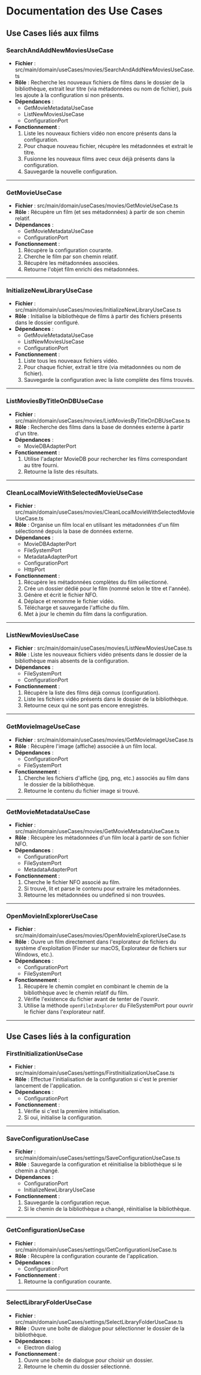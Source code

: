 # Documentation des Use Cases

## Use Cases liés aux films

### SearchAndAddNewMoviesUseCase

- **Fichier** : src/main/domain/useCases/movies/SearchAndAddNewMoviesUseCase.ts
- **Rôle** : Recherche les nouveaux fichiers de films dans le dossier de la bibliothèque, extrait leur titre (via métadonnées ou nom de fichier), puis les ajoute à la configuration si non présents.
- **Dépendances** :
  - GetMovieMetadataUseCase
  - ListNewMoviesUseCase
  - ConfigurationPort
- **Fonctionnement** :
  1. Liste les nouveaux fichiers vidéo non encore présents dans la configuration.
  2. Pour chaque nouveau fichier, récupère les métadonnées et extrait le titre.
  3. Fusionne les nouveaux films avec ceux déjà présents dans la configuration.
  4. Sauvegarde la nouvelle configuration.

---

### GetMovieUseCase

- **Fichier** : src/main/domain/useCases/movies/GetMovieUseCase.ts
- **Rôle** : Récupère un film (et ses métadonnées) à partir de son chemin relatif.
- **Dépendances** :
  - GetMovieMetadataUseCase
  - ConfigurationPort
- **Fonctionnement** :
  1. Récupère la configuration courante.
  2. Cherche le film par son chemin relatif.
  3. Récupère les métadonnées associées.
  4. Retourne l'objet film enrichi des métadonnées.

---

### InitializeNewLibraryUseCase

- **Fichier** : src/main/domain/useCases/movies/InitializeNewLibraryUseCase.ts
- **Rôle** : Initialise la bibliothèque de films à partir des fichiers présents dans le dossier configuré.
- **Dépendances** :
  - GetMovieMetadataUseCase
  - ListNewMoviesUseCase
  - ConfigurationPort
- **Fonctionnement** :
  1. Liste tous les nouveaux fichiers vidéo.
  2. Pour chaque fichier, extrait le titre (via métadonnées ou nom de fichier).
  3. Sauvegarde la configuration avec la liste complète des films trouvés.

---

### ListMoviesByTitleOnDBUseCase

- **Fichier** : src/main/domain/useCases/movies/ListMoviesByTitleOnDBUseCase.ts
- **Rôle** : Recherche des films dans la base de données externe à partir d'un titre.
- **Dépendances** :
  - MovieDBAdapterPort
- **Fonctionnement** :
  1. Utilise l'adapter MovieDB pour rechercher les films correspondant au titre fourni.
  2. Retourne la liste des résultats.

---

### CleanLocalMovieWithSelectedMovieUseCase

- **Fichier** : src/main/domain/useCases/movies/CleanLocalMovieWithSelectedMovieUseCase.ts
- **Rôle** : Organise un film local en utilisant les métadonnées d'un film sélectionné depuis la base de données externe.
- **Dépendances** :
  - MovieDBAdapterPort
  - FileSystemPort
  - MetadataAdapterPort
  - ConfigurationPort
  - HttpPort
- **Fonctionnement** :
  1. Récupère les métadonnées complètes du film sélectionné.
  2. Crée un dossier dédié pour le film (nommé selon le titre et l'année).
  3. Génère et écrit le fichier NFO.
  4. Déplace et renomme le fichier vidéo.
  5. Télécharge et sauvegarde l'affiche du film.
  6. Met à jour le chemin du film dans la configuration.

---

### ListNewMoviesUseCase

- **Fichier** : src/main/domain/useCases/movies/ListNewMoviesUseCase.ts
- **Rôle** : Liste les nouveaux fichiers vidéo présents dans le dossier de la bibliothèque mais absents de la configuration.
- **Dépendances** :
  - FileSystemPort
  - ConfigurationPort
- **Fonctionnement** :
  1. Récupère la liste des films déjà connus (configuration).
  2. Liste les fichiers vidéo présents dans le dossier de la bibliothèque.
  3. Retourne ceux qui ne sont pas encore enregistrés.

---

### GetMovieImageUseCase

- **Fichier** : src/main/domain/useCases/movies/GetMovieImageUseCase.ts
- **Rôle** : Récupère l'image (affiche) associée à un film local.
- **Dépendances** :
  - ConfigurationPort
  - FileSystemPort
- **Fonctionnement** :
  1. Cherche les fichiers d'affiche (jpg, png, etc.) associés au film dans le dossier de la bibliothèque.
  2. Retourne le contenu du fichier image si trouvé.

---

### GetMovieMetadataUseCase

- **Fichier** : src/main/domain/useCases/movies/GetMovieMetadataUseCase.ts
- **Rôle** : Récupère les métadonnées d'un film local à partir de son fichier NFO.
- **Dépendances** :
  - ConfigurationPort
  - FileSystemPort
  - MetadataAdapterPort
- **Fonctionnement** :
  1. Cherche le fichier NFO associé au film.
  2. Si trouvé, lit et parse le contenu pour extraire les métadonnées.
  3. Retourne les métadonnées ou undefined si non trouvées.

---

### OpenMovieInExplorerUseCase

- **Fichier** : src/main/domain/useCases/movies/OpenMovieInExplorerUseCase.ts
- **Rôle** : Ouvre un film directement dans l'explorateur de fichiers du système d'exploitation (Finder sur macOS, Explorateur de fichiers sur Windows, etc.).
- **Dépendances** :
  - ConfigurationPort
  - FileSystemPort
- **Fonctionnement** :
  1. Récupère le chemin complet en combinant le chemin de la bibliothèque avec le chemin relatif du film.
  2. Vérifie l'existence du fichier avant de tenter de l'ouvrir.
  3. Utilise la méthode `openFileInExplorer` du FileSystemPort pour ouvrir le fichier dans l'explorateur natif.

---

## Use Cases liés à la configuration

### FirstInitializationUseCase

- **Fichier** : src/main/domain/useCases/settings/FirstInitializationUseCase.ts
- **Rôle** : Effectue l'initialisation de la configuration si c'est le premier lancement de l'application.
- **Dépendances** :
  - ConfigurationPort
- **Fonctionnement** :
  1. Vérifie si c'est la première initialisation.
  2. Si oui, initialise la configuration.

---

### SaveConfigurationUseCase

- **Fichier** : src/main/domain/useCases/settings/SaveConfigurationUseCase.ts
- **Rôle** : Sauvegarde la configuration et réinitialise la bibliothèque si le chemin a changé.
- **Dépendances** :
  - ConfigurationPort
  - InitializeNewLibraryUseCase
- **Fonctionnement** :
  1. Sauvegarde la configuration reçue.
  2. Si le chemin de la bibliothèque a changé, réinitialise la bibliothèque.

---

### GetConfigurationUseCase

- **Fichier** : src/main/domain/useCases/settings/GetConfigurationUseCase.ts
- **Rôle** : Récupère la configuration courante de l'application.
- **Dépendances** :
  - ConfigurationPort
- **Fonctionnement** :
  1. Retourne la configuration courante.

---

### SelectLibraryFolderUseCase

- **Fichier** : src/main/domain/useCases/settings/SelectLibraryFolderUseCase.ts
- **Rôle** : Ouvre une boîte de dialogue pour sélectionner le dossier de la bibliothèque.
- **Dépendances** :
  - Electron dialog
- **Fonctionnement** :
  1. Ouvre une boîte de dialogue pour choisir un dossier.
  2. Retourne le chemin du dossier sélectionné.
